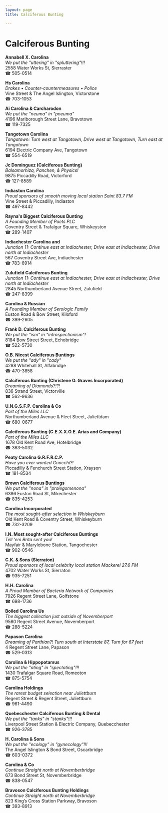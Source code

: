```yaml
---
layout: page 
title: Calciferous Bunting

---
```



# Calciferous Bunting


 **Annabell X. Carolina**  
_We put the "uttering" in "spluttering"!!!_  
2558 Water Works St, Sierraster  
☎ 505-0514

**Hs Carolina**  
_Drakes • Counter-countermeasures • Police_  
Vine Street & The Angel Islington, Victorstone  
☎ 703-1053

**Ai Carolina & Carcharodon**  
_We put the "neuma" in "pneuma"_  
4196 Marlborough Street Lane, Bravotown  
☎ 119-7325

**Tangotown Carolina**  
_Tangotown: Turn west at Tangotown, Drive west at Tangotown, Turn east at Tangotown_  
6194 Electric Company Ave, Tangotown  
☎ 554-6519

**Jc Dominguez (Calciferous Bunting)**  
_Balsamorhiza, Panchen, & Physics!_  
9875 Piccadilly Road, Victorford  
☎ 127-8589

**Indiaston Carolina**  
_Proud sponsors of smooth moving local station Saint 83.7 FM_  
Vine Street & Piccadilly, Indiaston  
☎ 497-8442

**Rayna's Biggest Calciferous Bunting**  
_A Founding Member of Poets PLC_  
Coventry Street & Trafalgar Square, Whiskeyston  
☎ 289-1407

**Indiachester Carolina and**  
_Junction 11: Continue east at Indiachester, Drive east at Indiachester, Drive north at Indiachester_  
567 Coventry Street Ave, Indiachester  
☎ 783-6914

**Zulufield Calciferous Bunting**  
_Junction 11: Continue east at Indiachester, Drive east at Indiachester, Drive north at Indiachester_  
2845 Northumberland Avenue Street, Zulufield  
☎ 247-8399

**Carolina & Russian**  
_A Founding Member of Serologic Family_  
Euston Road & Bow Street, Kiloford  
☎ 399-2605

**Frank D. Calciferous Bunting**  
_We put the "ism" in "introspectionism"!_  
8184 Bow Street Street, Echobridge  
☎ 522-5730

**O.B. Nicest Calciferous Buntings**  
_We put the "ady" in "cady"_  
4288 Whitehall St, Alfabridge  
☎ 470-3858

**Calciferous Bunting (Christene O. Graves Incorporated)**  
_Dreaming of Diamonds?!?!_  
836 Strand Street, Victorville  
☎ 562-9636

**U.N.G.S.F.P. Carolina & Co**  
_Part of the Miles LLC_  
Northumberland Avenue & Fleet Street, Juliettdam  
☎ 680-0677

**Calciferous Bunting (C.E.X.X.O.E. Arias and Company)**  
_Part of the Miles LLC_  
1678 Old Kent Road Ave, Hotelbridge  
☎ 363-5032

**Peaty Carolina G.R.F.R.C.P.**  
_Have you ever wanted Gnocchi?!_  
Piccadilly & Fenchurch Street Station, Xrayson  
☎ 181-8534

**Brown Calciferous Buntings**  
_We put the "nona" in "prolegomenona"_  
6386 Euston Road St, Mikechester  
☎ 835-4253

**Carolina Incorporated**  
_The most sought-after selection in Whiskeyburn_  
Old Kent Road & Coventry Street, Whiskeyburn  
☎ 732-3209

**I.N. Most sought-after Calciferous Buntings**  
_Tell 'em Brita sent you!_  
Mayfair & Marylebone Station, Tangochester  
☎ 902-0546

**C.K. & Sons (Sierraton)**  
_Proud sponsors of local celebrity local station Mackerel 27.6 FM_  
4702 Water Works St, Sierraton  
☎ 935-7251

**H.H. Carolina**  
_A Proud Member of Bacteria Network of Companies_  
7926 Regent Street Lane, Golfstone  
☎ 698-1736

**Boiled Carolina Us**  
_The biggest collection just outside of Novemberport_  
9560 Regent Street Avenue, Novemberport  
☎ 288-5224

**Papason Carolina**  
_Dreaming of Parthian?! 
Turn south at Interstate 87, Turn for 67 feet_  
4 Regent Street Lane, Papason  
☎ 529-0313

**Carolina & Hippopotamus**  
_We put the "ating" in "spectating"!!!_  
1430 Trafalgar Square Road, Romeoton  
☎ 875-5754

**Carolina Holdings**  
_The rarest budget selection near Juliettburn_  
Regent Street & Regent Street, Juliettburn  
☎ 961-4490

**Quebecchester Calciferous Bunting & Dental**  
_We put the "tanks" in "stanks"!!!_  
Liverpool Street Station & Electric Company, Quebecchester  
☎ 926-3785

**H. Carolina & Sons**  
_We put the "ecology" in "gynecology"!!!_  
The Angel Islington & Bond Street, Oscarbridge  
☎ 603-0372

**Carolina & Co**  
_Continue Straight north at Novemberbridge_  
673 Bond Street St, Novemberbridge  
☎ 838-0547

**Bravoson Calciferous Bunting Holdings**  
_Continue Straight north at Novemberbridge_  
823 King’s Cross Station Parkway, Bravoson  
☎ 393-8913

